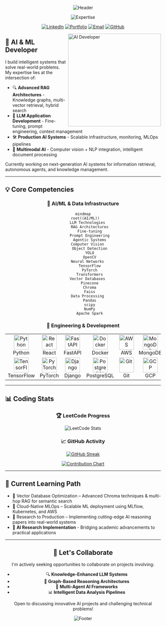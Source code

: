 <div align="center">

  ![Header](https://capsule-render.vercel.app/api?type=waving&color=0:06B6D4,50:3B82F6,100:6366F1&height=200&section=header&text=Mohammed%20Huzaifah&fontSize=50&fontColor=FFFFFF&fontAlignY=35&desc=AI%20Developer%20|%20MLOps%20Engineer&descSize=20&descColor=FFFFFF&descAlignY=60&animation=fadeIn)

  <p align="center">
    <img src="https://readme-typing-svg.demolab.com?font=JetBrains+Mono&weight=600&duration=3000&pause=1000&color=06B6D4&center=true&vCenter=true&random=false&width=500&lines=Building+Knowledge-Enhanced+LLM+Apps;Architecting+Production-Ready+AI+Systems;Innovating+with+RAG+%26+Knowledge+Graphs;Designing+Intelligent+ML+Pipelines" alt="Expertise" />
  </p>

  [![LinkedIn](https://img.shields.io/badge/LinkedIn-0A66C2?style=for-the-badge&logo=linkedin&logoColor=white)](https://www.linkedin.com/in/huzaifah-27o3)
  [![Portfolio](https://img.shields.io/badge/Portfolio-06B6D4?style=for-the-badge&logo=vercel&logoColor=white)](https://portfolio-huz.vercel.app)
  [![Email](https://img.shields.io/badge/Email-3B82F6?style=for-the-badge&logo=gmail&logoColor=white)](mailto:huzaif027@gmail.com)
  [![GitHub](https://img.shields.io/badge/GitHub-181717?style=for-the-badge&logo=github&logoColor=white)](https://github.com/Sa1f27)

</div>

<img align="right" alt="AI Developer" width="300" src="https://raw.githubusercontent.com/Sa1f27/Sa1f27/main/ai_animation.gif" />

## 🧠 AI & ML Developer

I build intelligent systems that solve real-world problems. My expertise lies at the intersection of:

- 🔍 **Advanced RAG Architectures** - Knowledge graphs, multi-vector retrieval, hybrid search
- 🤖 **LLM Application Development** - Fine-tuning, prompt engineering, context management
- 🛠️ **Production AI Systems** - Scalable infrastructure, monitoring, MLOps pipelines
- 🔄 **Multimodal AI** - Computer vision + NLP integration, intelligent document processing

Currently working on next-generation AI systems for information retrieval, autonomous agents, and knowledge management.

---

## 💡 Core Competencies

<div align="center">

  ### 🧩 AI/ML & Data Infrastructure
  
  ```mermaid
  mindmap
    root((AI/ML))
      LLM Technologies
        RAG Architectures
        Fine-tuning
        Prompt Engineering
        Agentic Systems
      Computer Vision
        Object Detection
        YOLO
        OpenCV
      Neural Networks
        TensorFlow
        PyTorch
        Transformers
      Vector Databases
        Pinecone
        Chroma
        Faiss
      Data Processing
        Pandas
        scipy
        NumPy
        Apache Spark
  ```

  ### 🔧 Engineering & Development
  
  <table>
    <tr>
      <td align="center" width="100">
        <img src="https://skillicons.dev/icons?i=python" width="48" height="48" alt="Python" />
        <br>Python
      </td>
      <td align="center" width="100">
        <img src="https://skillicons.dev/icons?i=react" width="48" height="48" alt="React" />
        <br>React
      </td>
      <td align="center" width="100">
        <img src="https://skillicons.dev/icons?i=fastapi" width="48" height="48" alt="FastAPI" />
        <br>FastAPI
      </td>
      <td align="center" width="100">
        <img src="https://skillicons.dev/icons?i=docker" width="48" height="48" alt="Docker" />
        <br>Docker
      </td>
      <td align="center" width="100">
        <img src="https://skillicons.dev/icons?i=aws" width="48" height="48" alt="AWS" />
        <br>AWS
      </td>
      <td align="center" width="100">
        <img src="https://skillicons.dev/icons?i=mongodb" width="48" height="48" alt="MongoDB" />
        <br>MongoDB
      </td>
    </tr>
    <tr>
      <td align="center" width="100">
        <img src="https://skillicons.dev/icons?i=tensorflow" width="48" height="48" alt="TensorFlow" />
        <br>TensorFlow
      </td>
      <td align="center" width="100">
        <img src="https://skillicons.dev/icons?i=pytorch" width="48" height="48" alt="PyTorch" />
        <br>PyTorch
      </td>
      <td align="center" width="100">
        <img src="https://skillicons.dev/icons?i=django" width="48" height="48" alt="Django" />
        <br>Django
      </td>
      <td align="center" width="100">
        <img src="https://skillicons.dev/icons?i=postgres" width="48" height="48" alt="PostgreSQL" />
        <br>PostgreSQL
      </td>
      <td align="center" width="100">
        <img src="https://skillicons.dev/icons?i=git" width="48" height="48" alt="Git" />
        <br>Git
      </td>
      <td align="center" width="100">
        <img src="https://skillicons.dev/icons?i=gcp" width="48" height="48" alt="GCP" />
        <br>GCP
      </td>
    </tr>
  </table>
</div>

---

## 📊 Coding Stats

<div align="center">

  ### 🏆 LeetCode Progress
  <img src="https://leetcard.jacoblin.cool/huzaif027?theme=nord&font=JetBrains%20Mono&ext=heatmap" alt="LeetCode Stats" />

  ### 📈 GitHub Activity
  
  [![GitHub Streak](https://streak-stats.demolab.com?user=Sa1f27&theme=transparent&hide_border=true&mode=weekly&fire=06B6D4&ring=3B82F6&currStreakLabel=6366F1&sideLabels=06B6D4)](https://git.io/streak-stats)
  
  [![Contribution Chart](https://github-readme-activity-graph.vercel.app/graph?username=Sa1f27&theme=react-dark&hide_border=true&bg_color=0d1117&area=true&line=06B6D4&point=3B82F6&area_color=6366F1)](https://github.com/ashutosh00710/github-readme-activity-graph)

</div>

---

## 🌱 Current Learning Path
 
- 🔗 Vector Database Optimization – Advanced Chroma techniques & multi-hop RAG for semantic search  
- 🧰 Cloud-Native MLOps – Scalable ML deployment using MLflow, Kubernetes, and AWS  
- 🔬 Research to Production – Implementing cutting-edge AI reasoning papers into real-world systems
- 🧪 **AI Research Implementation** - Bridging academic advancements to practical applications

---

<div align="center">

  ## 🤝 Let's Collaborate

  I'm actively seeking opportunities to collaborate on projects involving:
  
  - 🔍 **Knowledge-Enhanced LLM Systems**
  - 🧠 **Graph-Based Reasoning Architectures**
  - 🔄 **Multi-Agent AI Frameworks**
  - 📊 **Intelligent Data Analysis Pipelines**

  <p>Open to discussing innovative AI projects and challenging technical problems!</p>

  ![Footer](https://capsule-render.vercel.app/api?type=waving&color=0:6366F1,50:3B82F6,100:06B6D4&height=120&section=footer)

</div>
